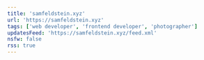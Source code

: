 ```yaml
---
title: 'samfeldstein.xyz'
url: 'https://samfeldstein.xyz'
tags: ['web developer', 'frontend developer', 'photographer']
updatesFeed: 'https://samfeldstein.xyz/feed.xml'
nsfw: false
rss: true
---
```


